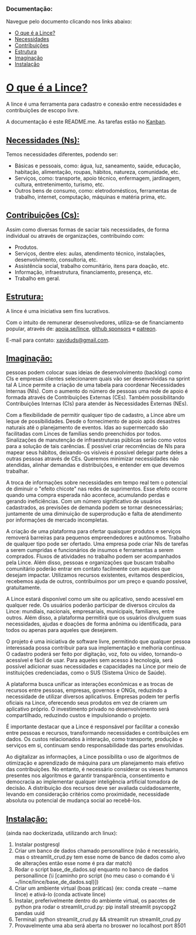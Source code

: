 ### Documentação:

Navegue pelo documento clicando nos links abaixo:

- [O que é a Lince?](#o-que-é-a-lince)
- [Necessidades](#necessidades-ns)
- [Contribuições](#contribuições-cs)
- [Estrutura](#estrutura)
- [Imaginação](#imaginação)
- [Instalação](#instalação)

# [O que é a Lince?](#documentação)

A lince é uma ferramenta para cadastro e conexão entre necessidades e contribuições de escopo livre.

A documentação é este README.me. As tarefas estão no <a href="https://github.com/users/zaviduds/projects/2">Kanban</a>.

## [Necessidades (Ns):](#documentação)
Temos necessidades diferentes, podendo ser:

- Básicas e pessoais, como: água, luz, saneamento, saúde, educação, habitação, alimentação, roupas, hábitos, natureza, comunidade, etc.
- Serviços, como: transporte, apoio técnico, enfermagem, jardinagem, cultura, entretenimento, turismo, etc.
- Outros bens de consumo, como: eletrodomésticos, ferramentas de trabalho, internet, computação, máquinas e matéria prima, etc.

## [Contribuições (Cs):](#documentação)
Assim como diversas formas de saciar tais necessidades, de forma individual ou através de organizações, contribuindo com:

 - Produtos.
 - Serviços, dentre eles: aulas, atendimento técnico, instalações, desenvolvimento, consultoria, etc.
 - Assistência social, trabalho comunitário, itens para doação, etc.
 - Informação, infraestrutura, financiamento, presença, etc.
 - Trabalho em geral.

## [Estrutura:](#documentação) 

A lince é uma iniciativa sem fins lucrativos.

Com o intuito de remunerar desenvolvedores, utiliza-se de financiamento popular, através de: [apoia.se/lince](https://www.apoia.se/lince), [github sponsors](https://github.com/sponsors/lince-social) e [patreon](https://www.patreon.com/lince_social).

E-mail para contato: [xaviduds@gmail.com](mailto:xaviduds@gmail.com).

## [Imaginação:](#documentação)  
pessoas podem colocar suas ideias de desenvolvimento (backlog) como CIs e empresas clientes selecionarem quais vão ser desenvolvidas na sprint tal
A Lince permite a criação de uma tabela para coordenar Necessidades Internas (NIs). Com o aumento do número de pessoas uma rede de apoio é formada através de Contribuições Externas (CEs). Também possibilitando Contribuições Internas (CIs) para atender às Necessidades Externas (NEs).

Com a flexibilidade de permitir qualquer tipo de cadastro, a Lince abre um leque de possibilidades. Desde o fornecimento de apoio após desastres naturais até o planejamento de eventos. Idas ao supermercado são facilitadas com Linces de famílias sendo preenchidos por todos. Sinalizações de manutenção de infraestruturas públicas serão como votos para a solução de tais carências. É possível criar recorrências de NIs para mapear seus hábitos, deixando-os visíveis é possível delegar parte deles a outras pessoas através de CEs. Queremos minimizar necessidades não atendidas, alinhar demandas e distribuições, e entender em que devemos trabalhar.

A troca de informações sobre necessidades em tempo real tem o potencial de diminuir o "efeito chicote" nas redes de suprimentos. Esse efeito ocorre quando uma compra esperada não acontece, acumulando perdas e gerando ineficiências. Com um número significativo de usuários cadastrados, as previsões de demanda podem se tornar desnecessárias; juntamente de uma diminuição de superprodução e falta de atendimento por informações de mercado incompletas.

A criação de uma plataforma para ofertar quaisquer produtos e serviços removerá barreiras para pequenos empreendedores e autônomos. Trabalho de qualquer tipo pode ser ofertado. Uma empresa pode criar NIs de tarefas a serem cumpridas e funcionários de insumos e ferramentas a serem comprados. Fluxos de atividades no trabalho podem ser acompanhados pela Lince. Além disso, pessoas e organizações que buscam trabalho comunitário poderão entrar em contato facilmente com aqueles que desejam impactar. Utilizamos recursos existentes, evitamos desperdícios, recebemos ajuda de outros, contribuímos por um preço e quando possível, gratuitamente.

A Lince estará disponível como um site ou aplicativo, sendo acessível em qualquer rede. Os usuários poderão participar de diversos círculos da Lince: mundiais, nacionais, empresariais, municipais, familiares, entre outros. Além disso, a plataforma permitirá que os usuários divulguem suas necessidades, ajudas e doações de forma anônima ou identificada, para todos ou apenas para aqueles que desejarem.

O projeto é uma iniciativa de software livre, permitindo que qualquer pessoa interessada possa contribuir para sua implementação e melhoria contínua. O cadastro poderá ser feito por digitação, voz, foto ou vídeo, tornando-o acessível e fácil de usar. Para aqueles sem acesso à tecnologia, será possível adicionar suas necessidades e capacidades na Lince por meio de instituições credenciadas, como o SUS (Sistema Único de Saúde).

A plataforma busca unificar as interações econômicas e as trocas de recursos entre pessoas, empresas, governos e ONGs, reduzindo a necessidade de utilizar diversos aplicativos. Empresas podem ter perfis oficiais na Lince, oferecendo seus produtos em vez de criarem um aplicativo próprio. O investimento privado no desenvolvimento será compartilhado, reduzindo custos e impulsionando o projeto.

É importante destacar que a Lince é responsável por facilitar a conexão entre pessoas e recursos, transformando necessidades e contribuições em dados. Os custos relacionados à interação, como transporte, produção e serviços em si, continuam sendo responsabilidade das partes envolvidas.

Ao digitalizar as informações, a Lince possibilita o uso de algoritmos de otimização e aprendizado de máquina para um planejamento mais efetivo das contribuições. No entanto, é necessário considerar os vieses humanos presentes nos algoritmos e garantir transparência, consentimento e democracia ao implementar qualquer inteligência artificial tomadora de decisão. A distribuição dos recursos deve ser avaliada cuidadosamente, levando em consideração critérios como proximidade, necessidade absoluta ou potencial de mudança social ao recebê-los.

## [Instalação:](#documentação) 
(ainda nao dockerizada, utilizando arch linux):
1. Instalar postgresql
2. Criar um banco de dados chamado personallince (não é necessário, mas o streamlit_crud.py tem esse nome de banco de dados como alvo de alterações então esse nome é pra dar match)
3. Rodar o script base_de_dados.sql enquanto no banco de dados personallince (\i [caminho pro script {no meu caso o comando é \i ~/lince/lince/base_de_dados.sql}])
4. Criar um ambiente virtual (boas práticas) (ex: conda create --name lince) e ativá-lo (conda activate lince)
5. Instalar, preferivelmente dentro do ambiente virtual, os pacotes de python pra rodar o streamlit_crud.py: pip install streamlit psycopg2 pandas uuid
6. Terminal: python streamlit_crud.py && streamlit run streamlit_crud.py
7. Provavelmente uma aba será aberta no broswer no localhost port 8501


